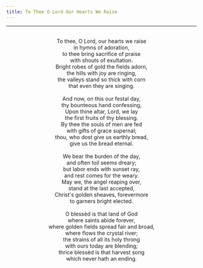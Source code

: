 ```yaml
---
title: To Thee O Lord Our Hearts We Raise
---
```


---
<center>
<br/>
To thee, O Lord, our hearts we raise <br/>
in hymns of adoration,<br/>
to thee bring sacrifice of praise <br/>
with shouts of exultation.<br/>
Bright robes of gold the fields adorn, <br/>
the hills with joy are ringing,<br/>
the valleys stand so thick with corn <br/>
that even they are singing.<br/>
<br/>
And now, on this our festal day, <br/>
thy bounteous hand confessing,<br/>
Upon thine altar, Lord, we lay <br/>
the first fruits of thy blessing.<br/>
By thee the souls of men are fed<br/>
with gifts of grace supernal;<br/>
thou, who dost give us earthly bread, <br/>
give us the bread eternal.<br/>
<br/>
We bear the burden of the day, <br/>
and often toil seems dreary;<br/>
but labor ends with sunset ray, <br/>
and rest comes for the weary.<br/>
May we, the angel reaping over, <br/>
stand at the last accepted,<br/>
Christ's golden sheaves, forevermore <br/>
to garners bright elected.<br/>
<br/>
O blessèd is that land of God <br/>
where saints abide forever,<br/>
where golden fields spread fair and broad, <br/>
where flows the crystal river;<br/>
the strains of all its holy throng <br/>
with ours today are blending;<br/>
thrice blessèd is that harvest song <br/>
which never hath an ending. <br/>

</center>